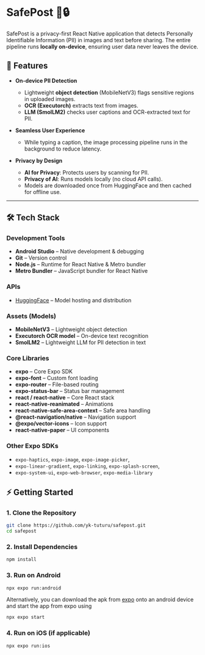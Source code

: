 # SafePost 📱🔒

SafePost is a privacy-first React Native application that detects Personally Identifiable Information (PII) in images and text before sharing. The entire pipeline runs **locally on-device**, ensuring user data never leaves the device.

## 🚀 Features

* **On-device PII Detection**

  * Lightweight **object detection** (MobileNetV3) flags sensitive regions in uploaded images.
  * **OCR (Executorch)** extracts text from images.
  * **LLM (SmolLM2)** checks user captions and OCR-extracted text for PII.

* **Seamless User Experience**

  * While typing a caption, the image processing pipeline runs in the background to reduce latency.

* **Privacy by Design**

  * **AI for Privacy**: Protects users by scanning for PII.
  * **Privacy of AI**: Runs models locally (no cloud API calls).
  * Models are downloaded once from HuggingFace and then cached for offline use.

---

## 🛠️ Tech Stack

### Development Tools

* **Android Studio** – Native development & debugging
* **Git** – Version control
* **Node.js** – Runtime for React Native & Metro bundler
* **Metro Bundler** – JavaScript bundler for React Native

### APIs

* [HuggingFace](https://huggingface.co/) – Model hosting and distribution

### Assets (Models)

* **MobileNetV3** – Lightweight object detection
* **Executorch OCR model** – On-device text recognition
* **SmolLM2** – Lightweight LLM for PII detection in text

### Core Libraries

* **expo** – Core Expo SDK
* **expo-font** – Custom font loading
* **expo-router** – File-based routing
* **expo-status-bar** – Status bar management
* **react / react-native** – Core React stack
* **react-native-reanimated** – Animations
* **react-native-safe-area-context** – Safe area handling
* **@react-navigation/native** – Navigation support
* **@expo/vector-icons** – Icon support
* **react-native-paper** – UI components

### Other Expo SDKs

* `expo-haptics`, `expo-image`, `expo-image-picker`,
* `expo-linear-gradient`, `expo-linking`, `expo-splash-screen`,
* `expo-system-ui`, `expo-web-browser`, `expo-media-library`

## ⚡ Getting Started

### 1. Clone the Repository

```bash
git clone https://github.com/yk-tuturu/safepost.git
cd safepost
```

### 2. Install Dependencies

```bash
npm install
```

### 3. Run on Android

```bash
npx expo run:android
```

Alternatively, you can download the apk from [expo](https://expo.dev/accounts/yihao03/projects/tiktok-hackathon/builds/6f77665d-7aa7-4b9b-947c-3a498a2cf009) onto an android device and start the app from expo using 
```bash   
npx expo start
```


### 4. Run on iOS (if applicable)

```bash
npx expo run:ios
```

